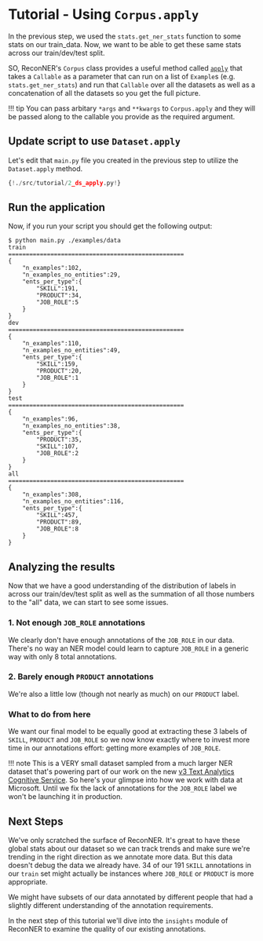 # Tutorial - Using `Corpus.apply`

In the previous step, we used the `stats.get_ner_stats` function to some stats on our train_data. Now, we want to be able to get these same stats across our train/dev/test split. 

SO, ReconNER's `Corpus` class provides a useful method called [`apply`](../../api/corpus)
that takes a `Callable` as a parameter that can run on a list of `Example`s (e.g. `stats.get_ner_stats`)
and run that `Callable` over all the datasets as well as a concatenation of all the datasets so you get the full picture. 

!!! tip
    You can pass arbitary `*args` and `**kwargs` to `Corpus.apply` and they will be passed along to the callable you provide as the required argument.

## Update script to use `Dataset.apply`

Let's edit that `main.py` file you created in the previous step to utilize the `Dataset.apply` method.

```Python hl_lines="10"
{!./src/tutorial/2_ds_apply.py!}
```

## Run the application

Now, if you run your script you should get the following output:

<div class="termy">

```console
$ python main.py ./examples/data
train
==================================================
{
    "n_examples":102,
    "n_examples_no_entities":29,
    "ents_per_type":{
        "SKILL":191,
        "PRODUCT":34,
        "JOB_ROLE":5
    }
}
dev
==================================================
{
    "n_examples":110,
    "n_examples_no_entities":49,
    "ents_per_type":{
        "SKILL":159,
        "PRODUCT":20,
        "JOB_ROLE":1
    }
}
test
==================================================
{
    "n_examples":96,
    "n_examples_no_entities":38,
    "ents_per_type":{
        "PRODUCT":35,
        "SKILL":107,
        "JOB_ROLE":2
    }
}
all
==================================================
{
    "n_examples":308,
    "n_examples_no_entities":116,
    "ents_per_type":{
        "SKILL":457,
        "PRODUCT":89,
        "JOB_ROLE":8
    }
}
```

</div>

## Analyzing the results

Now that we have a good understanding of the distribution of labels in across our train/dev/test split as well as the summation of all those numbers to the "all" data, we can start to see some issues. 


### 1. Not enough `JOB_ROLE` annotations

 We clearly don't have enough annotations of the `JOB_ROLE` in our data. There's no way an NER model could learn to capture `JOB_ROLE` in a generic way with only 8 total annotations.

### 2. Barely enough `PRODUCT` annotations

We're also a little low (though not nearly as much) on our `PRODUCT` label. 

### What to do from here

We want our final model to be equally good at extracting these 3 labels of `SKILL`, `PRODUCT` and `JOB_ROLE` so we now know exactly where to invest more time in our annotations effort: getting more examples of `JOB_ROLE`.

!!! note
    This is a VERY small dataset sampled from a much larger NER dataset that's powering part of our work on the new [v3 Text Analytics Cognitive Service](https://azure.microsoft.com/en-us/services/cognitive-services/text-analytics/). So here's your glimpse into how we work with data at Microsoft. Until we fix the lack of annotations for the `JOB_ROLE` label we won't be launching it in production.


## Next Steps

We've only scratched the surface of ReconNER. It's great to have these global stats about our dataset so we can track trends and make sure we're trending in the right direction as we annotate more data. But this data doesn't debug the data we already have. 34 of our 191 `SKILL` annotations in our `train` set might actually be instances where `JOB_ROLE` or `PRODUCT` is more appropriate.

We might have subsets of our data annotated by different people that had a slightly different understanding of the annotation requirements.

In the next step of this tutorial we'll dive into the `insights` module of ReconNER to examine the quality of our existing annotations.

